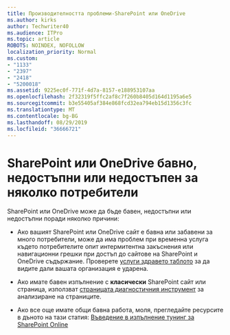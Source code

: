 ```yaml
---
title: Производителността проблеми-SharePoint или OneDrive
ms.author: kirks
author: Techwriter40
ms.audience: ITPro
ms.topic: article
ROBOTS: NOINDEX, NOFOLLOW
localization_priority: Normal
ms.custom:
- "1133"
- "2397"
- "2418"
- "5200018"
ms.assetid: 9225ec0f-771f-4d7a-8157-e188953107aa
ms.openlocfilehash: 2f32319f5ffc2af8c7f260b8405d164d1195a6e5
ms.sourcegitcommit: b3e55405af384e868fcd32ea794eb15d1356c3fc
ms.translationtype: MT
ms.contentlocale: bg-BG
ms.lasthandoff: 08/29/2019
ms.locfileid: "36666721"
---
```

# <a name="sharepoint-or-onedrive-slow-inaccessible-or-unavailable-for-multiple-users"></a>SharePoint или OneDrive бавно, недостъпни или недостъпен за няколко потребители

SharePoint или OneDrive може да бъде бавен, недостъпни или недостъпни поради няколко причини:
  
- Ако вашият SharePoint или OneDrive сайт е бавна или забавени за много потребители, може да има проблем при временна услуга където потребителите опит интермитентна закъснения или навигационни грешки при достъп до сайтове на SharePoint и OneDrive съдържание. Проверете [услуги здравето таблото](https://admin.microsoft.com/AdminPortal/Home#/servicehealth) за да видите дали вашата организация е ударена.
  
- Ако имате бавен изпълнение с **класически** SharePoint сайт или страница, използват [страницата диагностичния инструмент](https://aka.ms/perftool) за анализиране на страниците.
  
- Ако все още имате общи бавна работа, моля, прегледайте ресурсите в дъното на тази статия: [Въведение в изпълнение тунинг за SharePoint Online](https://go.microsoft.com/fwlink/?linkid=2024334)
  